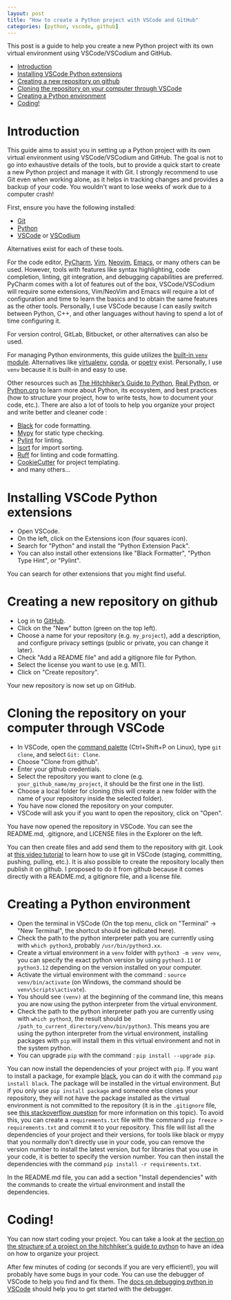 ```yaml
---
layout: post
title: "How to create a Python project with VSCode and GitHub"
categories: [python, vscode, github]
---
```


This post is a guide to help you create a new Python project with its own virtual environment using VSCode/VSCodium and GitHub.

- [Introduction](#introduction)
- [Installing VSCode Python extensions](#installing-vscode-python-extensions)
- [Creating a new repository on github](#creating-a-new-repository-on-github)
- [Cloning the repository on your computer through VSCode](#cloning-the-repository-on-your-computer-through-vscode)
- [Creating a Python environment](#creating-a-python-environment)
- [Coding!](#coding)

# Introduction


This guide aims to assist you in setting up a Python project with its own virtual environment using VSCode/VSCodium and GitHub.
The goal is not to go into exhaustive details of the tools, but to provide a quick start to create a new Python project and manage it with Git.
I strongly recommend to use Git even when working alone, as it helps in tracking changes and provides a backup of your code.
You wouldn't want to lose weeks of work due to a computer crash!

First, ensure you have the following installed:
- [Git](https://git-scm.com/)
- [Python](https://www.python.org/)
- [VSCode](https://code.visualstudio.com/) or [VSCodium](https://vscodium.com/)

Alternatives exist for each of these tools.

For the code editor, [PyCharm](https://www.jetbrains.com/pycharm/), [Vim](https://www.vim.org/),  [Neovim](https://neovim.io/), [Emacs](https://www.gnu.org/software/emacs/), or many others can be used.
However, tools with features like syntax highlighting, code completion, linting, git integration, and debugging capabilities are preferred.
PyCharm comes with a lot of features out of the box, VSCode/VSCodium will require some extensions, Vim/NeoVim and Emacs will require a lot of configuration and time to learn the basics and to obtain the same features as the other tools.
Personally, I use VSCode because I can easily switch between Python, C++, and other languages without having to spend a lot of time configuring it.

For version control, GitLab, Bitbucket, or other alternatives can also be used.

For managing Python environments, this guide utilizes the [built-in `venv` module](https://docs.python.org/3/library/venv.html). Alternatives like [virtualenv](https://virtualenv.pypa.io/en/latest/), [conda](https://docs.conda.io/en/latest/), or [poetry](https://python-poetry.org/) exist.
Personally, I use `venv` because it is built-in and easy to use.


Other resources such as [The Hitchhiker’s Guide to Python](https://docs.python-guide.org/), [Real Python](https://realpython.com/), or [Python.org](https://docs.python.org/3/) to learn more about Python, its ecosystem, and best practices (how to structure your project, how to write tests, how to document your code, etc.).
There are also a lot of tools to help you organize your project and write better and cleaner code :
- [Black](https://black.readthedocs.io/en/stable/) for code formatting.
- [Mypy](https://mypy.readthedocs.io/en/stable/) for static type checking.
- [Pylint](https://pylint.pycqa.org/en/latest/) for linting.
- [Isort](https://pycqa.github.io/isort/) for import sorting.
- [Ruff](https://github.com/astral-sh/ruff) for linting and code formatting.
- [CookieCutter](https://github.com/cookiecutter/cookiecutter) for project templating.
- and many others...

# Installing VSCode Python extensions

- Open VSCode.
- On the left, click on the Extensions icon (four squares icon).
- Search for "Python" and install the "Python Extension Pack".
- You can also install other extensions like "Black Formatter", "Python Type Hint", or "Pylint".

You can search for other extensions that you might find useful.


# Creating a new repository on github

- Log in to [GitHub](https://github.com/).
- Click on the "New" button (green on the top left).
- Choose a name for your repository (e.g. `my_project`), add a description, and configure privacy settings (public or private, you can change it later).
- Check "Add a README file" and add a gitignore file for Python.
- Select the license you want to use (e.g. MIT).
- Click on "Create repository".

Your new repository is now set up on GitHub.

# Cloning the repository on your computer through VSCode

- In VSCode, open the [command palette](https://code.visualstudio.com/docs/getstarted/userinterface#_command-palette) (Ctrl+Shift+P on Linux), type `git clone`, and select `Git: Clone`.
- Choose "Clone from github".
- Enter your github credentials.
- Select the repository you want to clone (e.g. `your_github_name/my_project`, it should be the first one in the list).
- Choose a local folder for cloning (this will create a new folder with the name of your repository inside the selected folder).
- You have now cloned the repository on your computer.
- VSCode will ask you if you want to open the repository, click on "Open".

You have now opened the repository in VSCode.
You can see the README.md, .gitignore, and LICENSE files in the Explorer on the left.

You can then create files and add send them to the repository with git.
Look at [this video tutorial](https://code.visualstudio.com/docs/sourcecontrol/overview) to learn how to use git in VSCode (staging, committing, pushing, pulling, etc.).
It is also possible to create the repository locally then publish it on github.
I proposed to do it from github because it comes directly with a README.md, a gitignore file, and a license file.

# Creating a Python environment

- Open the terminal in VSCode (On the top menu, click on "Terminal" -> "New Terminal", the shortcut should be indicated here).
- Check the path to the python interpreter path you are currently using with `which python3`, probably `/usr/bin/python3.xx`.
- Create a virtual environment in a `venv` folder with `python3 -m venv venv`, you can specify the exact python version by using `python3.11` or `python3.12` depending on the version installed on your computer.
- Activate the virtual environment with the command : `source venv/bin/activate` (on Windows, the command should be `venv\Scripts\activate`).
- You should see `(venv)` at the beginning of the command line, this means you are now using the python interpreter from the virtual environment.
- Check the path to the python interpreter path you are currently using with `which python3`, the result should be `/path_to_current_directory/venv/bin/python3`. This means you are using the python interpreter from the virtual environment, installing packages with `pip` will install them in this virtual environment and not in the system python.
- You can upgrade `pip` with the command : `pip install --upgrade pip`.

You can now install the dependencies of your project with `pip`.
If you want to install a package, for example [black](https://black.readthedocs.io/en/stable/), you can do it with the command `pip install black`. The package will be installed in the virtual environment.
But if you only use `pip install package` and someone else clones your repository, they will not have the package installed as the virtual environment is not committed to the repository (it is in the `.gitignore` file, see [this stackoverflow question](https://stackoverflow.com/questions/6590688/is-it-bad-to-have-my-virtualenv-directory-inside-my-git-repository) for more information on this topic).
To avoid this, you can create a `requirements.txt` file with the command `pip freeze > requirements.txt` and commit it to your repository.
This file will list all the dependencies of your project and their versions, for tools like black or mypy that you normally don't directly use in your code, you can remove the version number to install the latest version, but for libraries that you use in your code, it is better to specify the version number.
You can then install the dependencies with the command `pip install -r requirements.txt`.

In the README.md file, you can add a section "Install dependencies" with the commands to create the virtual environment and install the dependencies.


# Coding!

You can now start coding your project.
You can take a look at the [section on the structure of a project on the hitchhiker's guide to python](https://docs.python-guide.org/writing/structure/) to have an idea on how to organize your project.

After few minutes of coding (or seconds if you are very efficient!), you will probably have some bugs in your code.
You can use the debugger of VSCode to help you find and fix them.
The [docs on debugging python in VSCode](https://code.visualstudio.com/docs/python/debugging) should help you to get started with the debugger.
